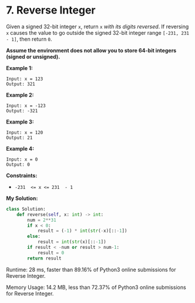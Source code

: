# 7. Reverse Integer
Given a signed 32-bit integer  `x`, return  `x` _with its digits reversed_. If reversing  `x`  causes the value to go outside the signed 32-bit integer range  `[-231, 231  - 1]`, then return  `0`.

**Assume the environment does not allow you to store 64-bit integers (signed or unsigned).**

**Example 1:**
```
Input: x = 123
Output: 321
```
**Example 2:**
```
Input: x = -123
Output: -321
```
**Example 3:**
```
Input: x = 120
Output: 21
```
**Example 4:**
```
Input: x = 0
Output: 0
```
**Constraints:**

-   `-231  <= x <= 231  - 1`

**My Solution:**
```py
class Solution:
    def reverse(self, x: int) -> int:
        num = 2**31
        if x < 0:
            result = (-1) * int(str(-x)[::-1])
        else:
            result = int(str(x)[::-1])
        if result < -num or result > num-1:
            result = 0
        return result
```
Runtime: 28 ms, faster than 89.16% of Python3 online submissions for Reverse Integer.

Memory Usage: 14.2 MB, less than 72.37% of Python3 online submissions for Reverse Integer.
